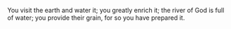 You visit the earth and water it; you greatly enrich it; the river of God is full of water; you provide their grain, for so you have prepared it.
